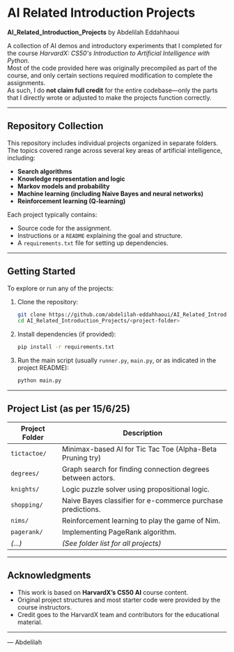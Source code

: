 # AI Related Introduction Projects 

**AI_Related_Introduction_Projects** by Abdelilah Eddahhaoui

A collection of AI demos and introductory experiments that I completed for the course *HarvardX: CS50's Introduction to Artificial Intelligence with Python*.  
Most of the code provided here was originally precompiled as part of the course, and only certain sections required modification to complete the assignments.  
As such, I do **not claim full credit** for the entire codebase—only the parts that I directly wrote or adjusted to make the projects function correctly.

---

## Repository Collection

This repository includes individual projects organized in separate folders. The topics covered range across several key areas of artificial intelligence, including:

- **Search algorithms**
- **Knowledge representation and logic**
- **Markov models and probability**
- **Machine learning (including Naive Bayes and neural networks)**
- **Reinforcement learning (Q-learning)**

Each project typically contains:
- Source code for the assignment.
- Instructions or a `README` explaining the goal and structure.
- A `requirements.txt` file for setting up dependencies.

---

## Getting Started

To explore or run any of the projects:

1. Clone the repository:
   ```bash
   git clone https://github.com/abdelilah-eddahhaoui/AI_Related_Introduction_Projects.git
   cd AI_Related_Introduction_Projects/<project-folder>
   ```
2. Install dependencies (if provided):
   ```bash
   pip install -r requirements.txt
   ```
3. Run the main script (usually `runner.py`, `main.py`, or as indicated in the project README):
   ```bash
   python main.py
   ```

---

## Project List (as per 15/6/25)

| Project Folder             | Description                                                  |
|----------------------------|--------------------------------------------------------------|
| `tictactoe/`               | Minimax-based AI for Tic Tac Toe (Alpha-Beta Pruning try)   |
| `degrees/`                 | Graph search for finding connection degrees between actors. |
| `knights/`                 | Logic puzzle solver using propositional logic.              |
| `shopping/`                | Naive Bayes classifier for e-commerce purchase predictions. |
| `nims/`                    | Reinforcement learning to play the game of Nim.             |
| `pagerank/`                | Implementing PageRank algorithm.                             |
| *(...)*                    | *(See folder list for all projects)*                         |

---

## Acknowledgments

- This work is based on **HarvardX’s CS50 AI** course content.
- Original project structures and most starter code were provided by the course instructors.
- Credit goes to the HarvardX team and contributors for the educational material.

---

— Abdelilah

